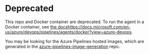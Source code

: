 # Deprecated

This repo and Docker container are deprecated.
To run the agent in a Docker container, see [the docs]()https://docs.microsoft.com/en-us/azure/devops/pipelines/agents/docker?view=azure-devops.

You may be looking for the Azure Pipelines hosted images, which are generated in the [azure-pipelines-image-generation](https://github.com/Microsoft/azure-pipelines-image-generation) repo.

<!--
![](https://github.com/microsoft/vsts-agent-docker/raw/master/images/vsts.png)

## Visual Studio Team Services agent
This repository contains images for the Visual Studio Team Services (VSTS) agent that runs tasks as part of a build or release.

## Supported tags and `Dockerfile` links
VSTS agent images are tagged according to the base OS, an optional Team Foundation Server (TFS) version, and tools that are installed:

- [`ubuntu-14.04`](https://github.com/microsoft/vsts-agent-docker/blob/9e5660eb4f15e1b543e5281ff9b0aef7af6c8a3d/ubuntu/14.04/Dockerfile) [(ubuntu/14.04/Dockerfile)](https://github.com/microsoft/vsts-agent-docker/blob/9e5660eb4f15e1b543e5281ff9b0aef7af6c8a3d/ubuntu/14.04/Dockerfile)
- [`ubuntu-14.04-standard`](https://github.com/microsoft/vsts-agent-docker/blob/9e5660eb4f15e1b543e5281ff9b0aef7af6c8a3d/ubuntu/14.04/standard/Dockerfile) [(ubuntu/14.04/standard/Dockerfile)](https://github.com/microsoft/vsts-agent-docker/blob/9e5660eb4f15e1b543e5281ff9b0aef7af6c8a3d/ubuntu/14.04/standard/Dockerfile)
- [`ubuntu-14.04-docker-17.12.0-ce`](https://github.com/microsoft/vsts-agent-docker/blob/9e5660eb4f15e1b543e5281ff9b0aef7af6c8a3d/ubuntu/14.04/docker/17.12.0-ce/Dockerfile) [(ubuntu/14.04/docker/17.12.0-ce/Dockerfile)](https://github.com/microsoft/vsts-agent-docker/blob/9e5660eb4f15e1b543e5281ff9b0aef7af6c8a3d/ubuntu/14.04/docker/17.12.0-ce/Dockerfile)
- [`ubuntu-14.04-docker-17.12.0-ce-standard`](https://github.com/microsoft/vsts-agent-docker/blob/9e5660eb4f15e1b543e5281ff9b0aef7af6c8a3d/ubuntu/14.04/docker/17.12.0-ce/standard/Dockerfile) [(ubuntu/14.04/docker/17.12.0-ce/standard/Dockerfile)](https://github.com/microsoft/vsts-agent-docker/blob/9e5660eb4f15e1b543e5281ff9b0aef7af6c8a3d/ubuntu/14.04/docker/17.12.0-ce/standard/Dockerfile)
- [`ubuntu-14.04-docker-18.06.1-ce`](https://github.com/microsoft/vsts-agent-docker/blob/9e5660eb4f15e1b543e5281ff9b0aef7af6c8a3d/ubuntu/14.04/docker/18.06.1-ce/Dockerfile) [(ubuntu/14.04/docker/18.06.1-ce/Dockerfile)](https://github.com/microsoft/vsts-agent-docker/blob/9e5660eb4f15e1b543e5281ff9b0aef7af6c8a3d/ubuntu/14.04/docker/18.06.1-ce/Dockerfile)
- [`ubuntu-14.04-docker-18.06.1-ce-standard`](https://github.com/microsoft/vsts-agent-docker/blob/9e5660eb4f15e1b543e5281ff9b0aef7af6c8a3d/ubuntu/14.04/docker/18.06.1-ce/standard/Dockerfile) [(ubuntu/14.04/docker/18.06.1-ce/standard/Dockerfile)](https://github.com/microsoft/vsts-agent-docker/blob/9e5660eb4f15e1b543e5281ff9b0aef7af6c8a3d/ubuntu/14.04/docker/18.06.1-ce/standard/Dockerfile)
- [`ubuntu-14.04-tfs-2018-u2`](https://github.com/microsoft/vsts-agent-docker/blob/9e5660eb4f15e1b543e5281ff9b0aef7af6c8a3d/ubuntu/14.04/tfs/2018-u2/Dockerfile) [(ubuntu/14.04/tfs/2018-u2/Dockerfile)](https://github.com/microsoft/vsts-agent-docker/blob/9e5660eb4f15e1b543e5281ff9b0aef7af6c8a3d/ubuntu/14.04/tfs/2018-u2/Dockerfile)
- [`ubuntu-14.04-tfs-2018-u2-standard`](https://github.com/microsoft/vsts-agent-docker/blob/9e5660eb4f15e1b543e5281ff9b0aef7af6c8a3d/ubuntu/14.04/tfs/2018-u2/standard/Dockerfile) [(ubuntu/14.04/tfs/2018-u2/standard/Dockerfile)](https://github.com/microsoft/vsts-agent-docker/blob/9e5660eb4f15e1b543e5281ff9b0aef7af6c8a3d/ubuntu/14.04/tfs/2018-u2/standard/Dockerfile)
- [`ubuntu-14.04-tfs-2018-u2-docker-17.12.0-ce`](https://github.com/microsoft/vsts-agent-docker/blob/9e5660eb4f15e1b543e5281ff9b0aef7af6c8a3d/ubuntu/14.04/tfs/2018-u2/docker/17.12.0-ce/Dockerfile) [(ubuntu/14.04/tfs/2018-u2/docker/17.12.0-ce/Dockerfile)](https://github.com/microsoft/vsts-agent-docker/blob/9e5660eb4f15e1b543e5281ff9b0aef7af6c8a3d/ubuntu/14.04/tfs/2018-u2/docker/17.12.0-ce/Dockerfile)
- [`ubuntu-14.04-tfs-2018-u2-docker-17.12.0-ce-standard`](https://github.com/microsoft/vsts-agent-docker/blob/9e5660eb4f15e1b543e5281ff9b0aef7af6c8a3d/ubuntu/14.04/tfs/2018-u2/docker/17.12.0-ce/standard/Dockerfile) [(ubuntu/14.04/tfs/2018-u2/docker/17.12.0-ce/standard/Dockerfile)](https://github.com/microsoft/vsts-agent-docker/blob/9e5660eb4f15e1b543e5281ff9b0aef7af6c8a3d/ubuntu/14.04/tfs/2018-u2/docker/17.12.0-ce/standard/Dockerfile)
- [`ubuntu-14.04-tfs-2018-u2-docker-18.06.1-ce`](https://github.com/microsoft/vsts-agent-docker/blob/9e5660eb4f15e1b543e5281ff9b0aef7af6c8a3d/ubuntu/14.04/tfs/2018-u2/docker/18.06.1-ce/Dockerfile) [(ubuntu/14.04/tfs/2018-u2/docker/18.06.1-ce/Dockerfile)](https://github.com/microsoft/vsts-agent-docker/blob/9e5660eb4f15e1b543e5281ff9b0aef7af6c8a3d/ubuntu/14.04/tfs/2018-u2/docker/18.06.1-ce/Dockerfile)
- [`ubuntu-14.04-tfs-2018-u2-docker-18.06.1-ce-standard`](https://github.com/microsoft/vsts-agent-docker/blob/9e5660eb4f15e1b543e5281ff9b0aef7af6c8a3d/ubuntu/14.04/tfs/2018-u2/docker/18.06.1-ce/standard/Dockerfile) [(ubuntu/14.04/tfs/2018-u2/docker/18.06.1-ce/standard/Dockerfile)](https://github.com/microsoft/vsts-agent-docker/blob/9e5660eb4f15e1b543e5281ff9b0aef7af6c8a3d/ubuntu/14.04/tfs/2018-u2/docker/18.06.1-ce/standard/Dockerfile)
- [`ubuntu-14.04-tfs-2018-u3`](https://github.com/microsoft/vsts-agent-docker/blob/9e5660eb4f15e1b543e5281ff9b0aef7af6c8a3d/ubuntu/14.04/tfs/2018-u3/Dockerfile) [(ubuntu/14.04/tfs/2018-u3/Dockerfile)](https://github.com/microsoft/vsts-agent-docker/blob/9e5660eb4f15e1b543e5281ff9b0aef7af6c8a3d/ubuntu/14.04/tfs/2018-u3/Dockerfile)
- [`ubuntu-14.04-tfs-2018-u3-standard`](https://github.com/microsoft/vsts-agent-docker/blob/9e5660eb4f15e1b543e5281ff9b0aef7af6c8a3d/ubuntu/14.04/tfs/2018-u3/standard/Dockerfile) [(ubuntu/14.04/tfs/2018-u3/standard/Dockerfile)](https://github.com/microsoft/vsts-agent-docker/blob/9e5660eb4f15e1b543e5281ff9b0aef7af6c8a3d/ubuntu/14.04/tfs/2018-u3/standard/Dockerfile)
- [`ubuntu-14.04-tfs-2018-u3-docker-17.12.0-ce`](https://github.com/microsoft/vsts-agent-docker/blob/9e5660eb4f15e1b543e5281ff9b0aef7af6c8a3d/ubuntu/14.04/tfs/2018-u3/docker/17.12.0-ce/Dockerfile) [(ubuntu/14.04/tfs/2018-u3/docker/17.12.0-ce/Dockerfile)](https://github.com/microsoft/vsts-agent-docker/blob/9e5660eb4f15e1b543e5281ff9b0aef7af6c8a3d/ubuntu/14.04/tfs/2018-u3/docker/17.12.0-ce/Dockerfile)
- [`ubuntu-14.04-tfs-2018-u3-docker-17.12.0-ce-standard`](https://github.com/microsoft/vsts-agent-docker/blob/9e5660eb4f15e1b543e5281ff9b0aef7af6c8a3d/ubuntu/14.04/tfs/2018-u3/docker/17.12.0-ce/standard/Dockerfile) [(ubuntu/14.04/tfs/2018-u3/docker/17.12.0-ce/standard/Dockerfile)](https://github.com/microsoft/vsts-agent-docker/blob/9e5660eb4f15e1b543e5281ff9b0aef7af6c8a3d/ubuntu/14.04/tfs/2018-u3/docker/17.12.0-ce/standard/Dockerfile)
- [`ubuntu-14.04-tfs-2018-u3-docker-18.06.1-ce`](https://github.com/microsoft/vsts-agent-docker/blob/9e5660eb4f15e1b543e5281ff9b0aef7af6c8a3d/ubuntu/14.04/tfs/2018-u3/docker/18.06.1-ce/Dockerfile) [(ubuntu/14.04/tfs/2018-u3/docker/18.06.1-ce/Dockerfile)](https://github.com/microsoft/vsts-agent-docker/blob/9e5660eb4f15e1b543e5281ff9b0aef7af6c8a3d/ubuntu/14.04/tfs/2018-u3/docker/18.06.1-ce/Dockerfile)
- [`ubuntu-14.04-tfs-2018-u3-docker-18.06.1-ce-standard`](https://github.com/microsoft/vsts-agent-docker/blob/9e5660eb4f15e1b543e5281ff9b0aef7af6c8a3d/ubuntu/14.04/tfs/2018-u3/docker/18.06.1-ce/standard/Dockerfile) [(ubuntu/14.04/tfs/2018-u3/docker/18.06.1-ce/standard/Dockerfile)](https://github.com/microsoft/vsts-agent-docker/blob/9e5660eb4f15e1b543e5281ff9b0aef7af6c8a3d/ubuntu/14.04/tfs/2018-u3/docker/18.06.1-ce/standard/Dockerfile)
- [`ubuntu-16.04`](https://github.com/microsoft/vsts-agent-docker/blob/9e5660eb4f15e1b543e5281ff9b0aef7af6c8a3d/ubuntu/16.04/Dockerfile) [(ubuntu/16.04/Dockerfile)](https://github.com/microsoft/vsts-agent-docker/blob/9e5660eb4f15e1b543e5281ff9b0aef7af6c8a3d/ubuntu/16.04/Dockerfile)
- [`ubuntu-16.04-standard`](https://github.com/microsoft/vsts-agent-docker/blob/9e5660eb4f15e1b543e5281ff9b0aef7af6c8a3d/ubuntu/16.04/standard/Dockerfile) [(ubuntu/16.04/standard/Dockerfile)](https://github.com/microsoft/vsts-agent-docker/blob/9e5660eb4f15e1b543e5281ff9b0aef7af6c8a3d/ubuntu/16.04/standard/Dockerfile)
- [`ubuntu-16.04-docker-17.12.0-ce`](https://github.com/microsoft/vsts-agent-docker/blob/9e5660eb4f15e1b543e5281ff9b0aef7af6c8a3d/ubuntu/16.04/docker/17.12.0-ce/Dockerfile) [(ubuntu/16.04/docker/17.12.0-ce/Dockerfile)](https://github.com/microsoft/vsts-agent-docker/blob/9e5660eb4f15e1b543e5281ff9b0aef7af6c8a3d/ubuntu/16.04/docker/17.12.0-ce/Dockerfile)
- [`ubuntu-16.04-docker-17.12.0-ce-standard`](https://github.com/microsoft/vsts-agent-docker/blob/9e5660eb4f15e1b543e5281ff9b0aef7af6c8a3d/ubuntu/16.04/docker/17.12.0-ce/standard/Dockerfile) [(ubuntu/16.04/docker/17.12.0-ce/standard/Dockerfile)](https://github.com/microsoft/vsts-agent-docker/blob/9e5660eb4f15e1b543e5281ff9b0aef7af6c8a3d/ubuntu/16.04/docker/17.12.0-ce/standard/Dockerfile)
- [`ubuntu-16.04-docker-18.06.1-ce`](https://github.com/microsoft/vsts-agent-docker/blob/9e5660eb4f15e1b543e5281ff9b0aef7af6c8a3d/ubuntu/16.04/docker/18.06.1-ce/Dockerfile) [(ubuntu/16.04/docker/18.06.1-ce/Dockerfile)](https://github.com/microsoft/vsts-agent-docker/blob/9e5660eb4f15e1b543e5281ff9b0aef7af6c8a3d/ubuntu/16.04/docker/18.06.1-ce/Dockerfile)
- [`ubuntu-16.04-docker-18.06.1-ce-standard`](https://github.com/microsoft/vsts-agent-docker/blob/9e5660eb4f15e1b543e5281ff9b0aef7af6c8a3d/ubuntu/16.04/docker/18.06.1-ce/standard/Dockerfile), [`latest`](https://github.com/microsoft/vsts-agent-docker/blob/9e5660eb4f15e1b543e5281ff9b0aef7af6c8a3d/ubuntu/16.04/docker/18.06.1-ce/standard/Dockerfile) [(ubuntu/16.04/docker/18.06.1-ce/standard/Dockerfile)](https://github.com/microsoft/vsts-agent-docker/blob/9e5660eb4f15e1b543e5281ff9b0aef7af6c8a3d/ubuntu/16.04/docker/18.06.1-ce/standard/Dockerfile)
- [`ubuntu-16.04-tfs-2018-u2`](https://github.com/microsoft/vsts-agent-docker/blob/9e5660eb4f15e1b543e5281ff9b0aef7af6c8a3d/ubuntu/16.04/tfs/2018-u2/Dockerfile) [(ubuntu/16.04/tfs/2018-u2/Dockerfile)](https://github.com/microsoft/vsts-agent-docker/blob/9e5660eb4f15e1b543e5281ff9b0aef7af6c8a3d/ubuntu/16.04/tfs/2018-u2/Dockerfile)
- [`ubuntu-16.04-tfs-2018-u2-standard`](https://github.com/microsoft/vsts-agent-docker/blob/9e5660eb4f15e1b543e5281ff9b0aef7af6c8a3d/ubuntu/16.04/tfs/2018-u2/standard/Dockerfile) [(ubuntu/16.04/tfs/2018-u2/standard/Dockerfile)](https://github.com/microsoft/vsts-agent-docker/blob/9e5660eb4f15e1b543e5281ff9b0aef7af6c8a3d/ubuntu/16.04/tfs/2018-u2/standard/Dockerfile)
- [`ubuntu-16.04-tfs-2018-u2-docker-17.12.0-ce`](https://github.com/microsoft/vsts-agent-docker/blob/9e5660eb4f15e1b543e5281ff9b0aef7af6c8a3d/ubuntu/16.04/tfs/2018-u2/docker/17.12.0-ce/Dockerfile) [(ubuntu/16.04/tfs/2018-u2/docker/17.12.0-ce/Dockerfile)](https://github.com/microsoft/vsts-agent-docker/blob/9e5660eb4f15e1b543e5281ff9b0aef7af6c8a3d/ubuntu/16.04/tfs/2018-u2/docker/17.12.0-ce/Dockerfile)
- [`ubuntu-16.04-tfs-2018-u2-docker-17.12.0-ce-standard`](https://github.com/microsoft/vsts-agent-docker/blob/9e5660eb4f15e1b543e5281ff9b0aef7af6c8a3d/ubuntu/16.04/tfs/2018-u2/docker/17.12.0-ce/standard/Dockerfile) [(ubuntu/16.04/tfs/2018-u2/docker/17.12.0-ce/standard/Dockerfile)](https://github.com/microsoft/vsts-agent-docker/blob/9e5660eb4f15e1b543e5281ff9b0aef7af6c8a3d/ubuntu/16.04/tfs/2018-u2/docker/17.12.0-ce/standard/Dockerfile)
- [`ubuntu-16.04-tfs-2018-u2-docker-18.06.1-ce`](https://github.com/microsoft/vsts-agent-docker/blob/9e5660eb4f15e1b543e5281ff9b0aef7af6c8a3d/ubuntu/16.04/tfs/2018-u2/docker/18.06.1-ce/Dockerfile) [(ubuntu/16.04/tfs/2018-u2/docker/18.06.1-ce/Dockerfile)](https://github.com/microsoft/vsts-agent-docker/blob/9e5660eb4f15e1b543e5281ff9b0aef7af6c8a3d/ubuntu/16.04/tfs/2018-u2/docker/18.06.1-ce/Dockerfile)
- [`ubuntu-16.04-tfs-2018-u2-docker-18.06.1-ce-standard`](https://github.com/microsoft/vsts-agent-docker/blob/9e5660eb4f15e1b543e5281ff9b0aef7af6c8a3d/ubuntu/16.04/tfs/2018-u2/docker/18.06.1-ce/standard/Dockerfile) [(ubuntu/16.04/tfs/2018-u2/docker/18.06.1-ce/standard/Dockerfile)](https://github.com/microsoft/vsts-agent-docker/blob/9e5660eb4f15e1b543e5281ff9b0aef7af6c8a3d/ubuntu/16.04/tfs/2018-u2/docker/18.06.1-ce/standard/Dockerfile)
- [`ubuntu-16.04-tfs-2018-u3`](https://github.com/microsoft/vsts-agent-docker/blob/9e5660eb4f15e1b543e5281ff9b0aef7af6c8a3d/ubuntu/16.04/tfs/2018-u3/Dockerfile) [(ubuntu/16.04/tfs/2018-u3/Dockerfile)](https://github.com/microsoft/vsts-agent-docker/blob/9e5660eb4f15e1b543e5281ff9b0aef7af6c8a3d/ubuntu/16.04/tfs/2018-u3/Dockerfile)
- [`ubuntu-16.04-tfs-2018-u3-standard`](https://github.com/microsoft/vsts-agent-docker/blob/9e5660eb4f15e1b543e5281ff9b0aef7af6c8a3d/ubuntu/16.04/tfs/2018-u3/standard/Dockerfile) [(ubuntu/16.04/tfs/2018-u3/standard/Dockerfile)](https://github.com/microsoft/vsts-agent-docker/blob/9e5660eb4f15e1b543e5281ff9b0aef7af6c8a3d/ubuntu/16.04/tfs/2018-u3/standard/Dockerfile)
- [`ubuntu-16.04-tfs-2018-u3-docker-17.12.0-ce`](https://github.com/microsoft/vsts-agent-docker/blob/9e5660eb4f15e1b543e5281ff9b0aef7af6c8a3d/ubuntu/16.04/tfs/2018-u3/docker/17.12.0-ce/Dockerfile) [(ubuntu/16.04/tfs/2018-u3/docker/17.12.0-ce/Dockerfile)](https://github.com/microsoft/vsts-agent-docker/blob/9e5660eb4f15e1b543e5281ff9b0aef7af6c8a3d/ubuntu/16.04/tfs/2018-u3/docker/17.12.0-ce/Dockerfile)
- [`ubuntu-16.04-tfs-2018-u3-docker-17.12.0-ce-standard`](https://github.com/microsoft/vsts-agent-docker/blob/9e5660eb4f15e1b543e5281ff9b0aef7af6c8a3d/ubuntu/16.04/tfs/2018-u3/docker/17.12.0-ce/standard/Dockerfile) [(ubuntu/16.04/tfs/2018-u3/docker/17.12.0-ce/standard/Dockerfile)](https://github.com/microsoft/vsts-agent-docker/blob/9e5660eb4f15e1b543e5281ff9b0aef7af6c8a3d/ubuntu/16.04/tfs/2018-u3/docker/17.12.0-ce/standard/Dockerfile)
- [`ubuntu-16.04-tfs-2018-u3-docker-18.06.1-ce`](https://github.com/microsoft/vsts-agent-docker/blob/9e5660eb4f15e1b543e5281ff9b0aef7af6c8a3d/ubuntu/16.04/tfs/2018-u3/docker/18.06.1-ce/Dockerfile) [(ubuntu/16.04/tfs/2018-u3/docker/18.06.1-ce/Dockerfile)](https://github.com/microsoft/vsts-agent-docker/blob/9e5660eb4f15e1b543e5281ff9b0aef7af6c8a3d/ubuntu/16.04/tfs/2018-u3/docker/18.06.1-ce/Dockerfile)
- [`ubuntu-16.04-tfs-2018-u3-docker-18.06.1-ce-standard`](https://github.com/microsoft/vsts-agent-docker/blob/9e5660eb4f15e1b543e5281ff9b0aef7af6c8a3d/ubuntu/16.04/tfs/2018-u3/docker/18.06.1-ce/standard/Dockerfile) [(ubuntu/16.04/tfs/2018-u3/docker/18.06.1-ce/standard/Dockerfile)](https://github.com/microsoft/vsts-agent-docker/blob/9e5660eb4f15e1b543e5281ff9b0aef7af6c8a3d/ubuntu/16.04/tfs/2018-u3/docker/18.06.1-ce/standard/Dockerfile)

Ubuntu 14.04 and 16.04 are the currently supported OSes, but there are plans for Windows support.

When used with VSTS, the agent version is automatically determined and downloaded at container startup based on the account to which the agent is connecting. When used with TFS, an image that matches the installed TFS version should be chosen.

Derived images that are based on the standalone agent images provide a variety of capabilities that enable it to support specific VSTS build and release tasks.

The `latest` tag always points at a standard image based on the best supported OS that targets VSTS and includes capabilities enabling many of the built-in VSTS build and release tasks.

## How to use these images
VSTS agents must be started with account connection information, which is provided through two environment variables:

- `VSTS_ACCOUNT`: the name of the Visual Studio account
- `VSTS_TOKEN`: a personal access token (PAT) for the Visual Studio account that has been given at least the **Agent Pools (read, manage)** scope.

To run the default VSTS agent image for a specific Visual Studio account:

```
docker run \
  -e VSTS_ACCOUNT=<name> \
  -e VSTS_TOKEN=<pat> \
  -it microsoft/vsts-agent
```

When using an image that targets a specific TFS version, the connection information is instead supplied through one of the following environment variables:

- `TFS_HOST`: the hostname of the Team Foundation Server
- `TFS_URL`: the full URL of the Team Foundation Server
- `VSTS_TOKEN`: a personal access token (PAT) for the Team Foundation Server account that has been given at least the **Agent Pools (read, manage)** scope.

If `TFS_HOST` is provided, the TFS URL is set to `https://$TFS_HOST/tfs`. If `TFS_URL` is provided, any `TFS_HOST` environment variable is ignored.

To run a VSTS agent image for TFS 2018 that identifies the server at `https://mytfs/tfs`:

```
docker run \
  -e TFS_HOST=mytfs \
  -e VSTS_TOKEN=<pat> \
  -it microsoft/vsts-agent:ubuntu-16.04-tfs-2018
```

A more secure option for passing the personal access token is supported by mounting a file that contains the token into the container and specifying the location of this file with the `VSTS_TOKEN_FILE` environment variable. For instance:

```
docker run \
  -v /path/to/my/token:/vsts-token \
  -e VSTS_ACCOUNT=<name> \
  -e VSTS_TOKEN_FILE=/vsts-token \
  -it microsoft/vsts-agent
```

Whether targeting VSTS or TFS, agents can be further configured with additional environment variables:

- `VSTS_AGENT`: the name of the agent (default: `"$(hostname)"`)
- `VSTS_POOL`: the name of the agent pool (default: `"Default"`)
- `VSTS_WORK`: the agent work folder (default: `"_work"`)

The `VSTS_AGENT` and `VSTS_WORK` values are evaluated inside the container as an expression so they can use shell expansions. The `VSTS_AGENT` value is evaluated first, so the `VSTS_WORK` value may reference the expanded `VSTS_AGENT` value.

To run a VSTS agent on Ubuntu 16.04 for a specific account with a custom agent name, pool and a volume mapped agent work folder:

```
docker run \
  -e VSTS_ACCOUNT=<name> \
  -e VSTS_TOKEN=<pat> \
  -e VSTS_AGENT='$(hostname)-agent' \
  -e VSTS_POOL=mypool \
  -e VSTS_WORK='/var/vsts/$VSTS_AGENT' \
  -v /var/vsts:/var/vsts \
  -it microsoft/vsts-agent:ubuntu-16.04
```

## Derived Images

### `standard` images
These derived images include a set of standard capabilities that enable many of the built-in VSTS build and release tasks. The Ubuntu-based standard images currently include:

- Basic command-line utilities (curl, ftp, etc.)
- Essential build tools (gcc, make, etc.)
- Ansible 2.6.3
- Azure CLI 2.0.38
- CLang 6.0
- CMake 3.10.2
- Erlang/OTP 21
- Firefox 61.0.1
- GCC 5.4.0
- Go 1.9.4 and 1.10
- Google Chrome 68.0
- Haskell 2014.2.0.0
- Helm 2.9.1
- Heroku CLI 7.7.10
- HipHop VM (HHVM) 3.27.1
- ImageMagick 6.8.9-9
- Java OpenJDK 7 (1.7.0_95), 8 (1.8.0_181), 9 (1.9.0_4), 10 (1.10.0_2), and 11 (1.11.24)
- Java tools (Ant 1.9.6, Gradle 4.6, Maven 3.3.9)
- jq 1.5-1
- kubectl 1.11.1
- Mercurial 3.7.3
- Miniconda 4.5.4
- Mono 5.14.0.177
- Microsoft SQL Server Client Tools 17.2.0.1
- MySQL Client 5.7.23
- MySQL Server 5.7.23
- .NET Core SDK 2.2.102 (runtime 2.2.1)
- Node.js 8.11.3 LTS (with bower, grunt, gulp, n, parcel, and webpack)
- PhantomJS 2.1.1
- PHP 5.6, 7.0, 7.1, and 7.2 (with composer, phpunit, and xdebug)
- Pollinate 4.33
- Powershell Core v6.1.0-preview.2
- PyPy2 (6.0.0) and PyPy3 (6.0.0)
- Python 2.7.15, 3.4.8, 3.5.5, 3.6.5 and 3.7.0 (available through the [Use Python Version](https://go.microsoft.com/fwlink/?linkid=871498) task)
- rebar 3.6.1
- rsync 3.1.1
- Ruby 2.3.7, 2.4.4 and 2.5.1 (available through the [Use Ruby Version](https://go.microsoft.com/fwlink/?linkid=2005989) task)
- Scala sbt-extras
- ShellCheck 0.3.7-5
- Sphinx 2.2.9
- Subversion 1.9.3
- Terraform 0.11.8
- xsltproc 1.1.28 and xalan 1.11
- Xvfb 2:1.18.4
- yarn 1.9.2

### `docker` images
These derived images include a version of the Docker CLI and a compatible version of the Docker Compose CLI. This image cannot run most of the built-in VSTS build or release tasks but it can run tasks that invoke arbitrary Docker workloads.

These images do not run "Docker in Docker", but rather re-use the host instance of Docker. To ensure this works correctly, volume map the host's Docker socket into the container:

```
docker run \
  -e VSTS_ACCOUNT=<name> \
  -e VSTS_TOKEN=<pat> \
  -v /var/run/docker.sock:/var/run/docker.sock \
  -it microsoft/vsts-agent:ubuntu-16.04-docker-17.12.0-ce
```

### `docker-standard` images
These derived images bring together a docker image and a standard image.
-->
